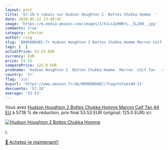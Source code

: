 ```yaml
---
layout: post
title: '57.18 % rabais sur Hudson Houghton 2  Bottes Chukka Homme  '
date: 2020-05-22 23:49:47
image: 'https://m.media-amazon.com/images/I/41Ls2pHNRrL._SL200_.jpg'
comments: true
category: ofertas
author: ring
slug: 'B00K8NO4EC-fr Hudson Houghton 2 Bottes Chukka Homme Marron Calf Tan 44 EU'
tags: [  ]
actualPrice: 53.53 EUR
currency: EUR
price: 53.53
comparePrice: 125.0 EUR
prodname: 'Hudson Houghton 2  Bottes Chukka Homme  Marron  Calf Tan   44 EU'
country: 'fr'
flag: '🇫🇷'
buyurl: 'https://www.amazon.fr/dp/B00K8NO4EC/?tag=tolees0d-21'
descuento: '57.18'
average: '53.53'
---
```


Vous avez [Hudson Houghton 2  Bottes Chukka Homme  Marron  Calf Tan   44 EU](https://www.amazon.fr/dp/B00K8NO4EC/?tag=tolees0d-21)  à  57.18 % de réduction, prix final  53.53 EUR (original: 125.0 EUR) ici:

[![Hudson Houghton 2  Bottes Chukka Homme  ](https://m.media-amazon.com/images/I/41Ls2pHNRrL._SL200_.jpg)](https://www.amazon.fr/dp/B00K8NO4EC/?tag=tolees0d-21)

ℹ️:


[🛒 Achetez-le maintenant!!](https://www.amazon.fr/dp/B00K8NO4EC/?tag=tolees0d-21)
